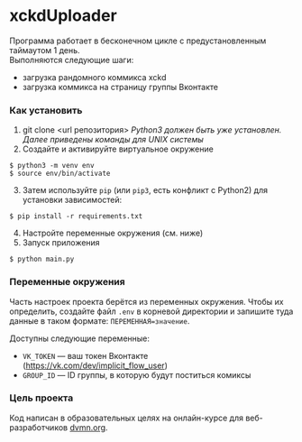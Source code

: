 # xckdUploader
Программа работает в бесконечном цикле с предустановленным таймаутом 1 день.  
Выполняются следующие шаги:
* загрузка рандомного коммикса xckd
* загрузка коммикса на страницу группы Вконтакте

### Как установить

1. git clone <url репозитория>
*Python3 должен быть уже установлен.*
*Далее приведены команды для UNIX системы*
2. Создайте и активируйте виртуальное окружение
```
$ python3 -m venv env
$ source env/bin/activate

```
3. Затем используйте `pip` (или `pip3`, есть конфликт с Python2) для установки зависимостей:
```
$ pip install -r requirements.txt
```
4. Настройте переменные окружения (см. ниже)
5. Запуск приложения
```
$ python main.py
```

### Переменные окружения

Часть настроек проекта берётся из переменных окружения. Чтобы их определить, создайте файл `.env` в корневой директории и запишите туда данные в таком формате: `ПЕРЕМЕННАЯ=значение`.

Доступны следующие переменные:
- `VK_TOKEN` — ваш токен Вконтакте (https://vk.com/dev/implicit_flow_user)
- `GROUP_ID` — ID группы, в которую будут поститься комиксы

### Цель проекта

Код написан в образовательных целях на онлайн-курсе для веб-разработчиков [dvmn.org](https://dvmn.org/).
